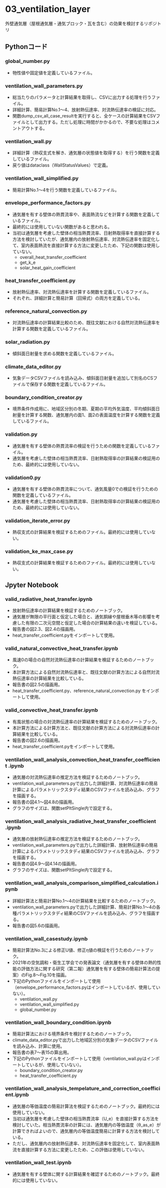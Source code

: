 # 03_ventilation_layer
外壁通気層（屋根通気層・通気ブロック・瓦を含む）の効果を検討するリポジトリ

## Pythonコード

### global_number.py
- 物性値や固定値を定義しているファイル。

### ventilation_wall_parameters.py
- 総当たりのパラメータと計算結果を取得し、CSVに出力する処理を行うファイル。
- 詳細計算、簡易計算No.1～4、放射熱伝達率、対流熱伝達率の検証に対応。
- 関数dump_csv_all_case_resultを実行すると、全ケースの計算結果をCSVファイルとして出力する。ただし処理に時間がかかるので、不要な処理はコメントアウトする。

### ventilation_wall.py
- 詳細計算（熱収支式を解き、通気層の状態値を取得する）を行う関数を定義しているファイル。
- 戻り値はdataclass（WallStatusValues）で定義。

### ventilation_wall_simplified.py
- 簡易計算No.1～4を行う関数を定義しているファイル。

### envelope_performance_factors.py
- 通気層を有する壁体の熱貫流率や、表面熱流などを計算する関数を定義しているファイル。
- 最終的には使用していない関数があると思われる。
- 当初は通気層を考慮した壁体の相当熱貫流率、日射熱取得率を直接計算する方法を検討していたが、通気層内の放射熱伝達率、対流熱伝達率を固定化して、室内表面熱流を直接計算する方法に変更したため、下記の関数は使用していない。
  - overall_heat_transfer_coefficient
  - get_k_e
  - solar_heat_gain_coefficient

### heat_transfer_coefficient.py
- 放射熱伝達率、対流熱伝達率を計算する関数を定義しているファイル。
- それぞれ、詳細計算と簡易計算（回帰式）の両方を定義している。

### reference_natural_convection.py 
- 対流熱伝達率の計算結果比較のため、既往文献における自然対流熱伝達率を計算する関数を定義しているファイル。

### solar_radiation.py
- 傾斜面日射量を求める関数を定義しているファイル。

### climate_data_editor.py
-  気象データCSVファイルを読み込み、傾斜面日射量を追加して別名のCSファイルで保存する関数を定義しているファイル。

### boundary_condition_creator.py
- 境界条件作成用に、地域区分別の冬期、夏期の平均外気温度、平均傾斜面日射量を計算する関数、通気層内の面1、面2の表面温度を計算する関数を定義しているファイル。

### validation.py
- 通気層を有する壁体の熱貫流率の検証を行うための関数を定義しているファイル。
- 通気層を考慮した壁体の相当熱貫流率、日射熱取得率の計算結果の検証用のため、最終的には使用していない。

### validation0.py
- 通気層を有する壁体の熱貫流率について、通気風量0での検証を行うための関数を定義しているファイル。
- 通気層を考慮した壁体の相当熱貫流率、日射熱取得率の計算結果の検証用のため、最終的には使用していない。

### validation_iterate_error.py
- 熱収支式の計算結果を検証するためのファイル。最終的には使用していない。

### validation_ke_max_case.py
- 熱収支式の計算結果を検証するためのファイル。最終的には使用していない。


## Jpyter Notebook

### valid_radiative_heat_transfer.ipynb
- 放射熱伝達率の計算結果を検証するためのノートブック。
- 通気層が無限の平行面と仮定した場合と、通気胴縁や屋根垂木等の影響を考慮した有限の二次元空間と仮定した場合の計算結果の違いを検証している。
- 報告書の図2.3、図2.4の描画用。
- heat_transfer_coefficient.pyをインポートして使用。

### valid_natural_convective_heat_transfer.ipynb
- 風速0の場合の自然対流熱伝達率の計算結果を検証するためのノートブック。
- 本計算方法による自然対流熱伝達率と、既往文献の計算方法による自然対流熱伝達率の計算結果を比較している。
- 報告書の図2.5の描画用。
- heat_transfer_coefficient.py、reference_natural_convection.py をインポートして使用。

### valid_convective_heat_transfer.ipynb
- 有風状態の場合の対流熱伝達率の計算結果を検証するためのノートブック。
- 本計算方法による計算方法と、既往文献の計算方法による対流熱伝達率の計算結果を比較している。
- 報告書の図2.6の描画用。
- heat_transfer_coefficient.pyをインポートして使用。

### ventilation_wall_analysis_convection_heat_transfer_coefficient .ipynb
- 通気層の対流熱伝達率の推定方法を検証するためのノートブック。
- ventilation_wall_parameters.pyで出力した詳細計算、対流熱伝達率の簡易計算によるパラメトリックスタディ結果のCSVファイルを読み込み、グラフを描画する。
- 報告書の図4.1～図4.8の描画用。
- グラフのサイズは、関数setPltSingle内で設定する。 

### ventilation_wall_analysis_radiative_heat_transfer_coefficient .ipynb
- 通気層の放射熱伝達率の推定方法を検証するためのノートブック。
- ventilation_wall_parameters.pyで出力した詳細計算、放射熱伝達率の簡易計算によるパラメトリックスタディ結果のCSVファイルを読み込み、グラフを描画する。
- 報告書の図4.9～図4.14の描画用。
- グラフのサイズは、関数setPltSingle内で設定する。 

### ventilation_wall_analysis_comparison_simplified_calculation.ipynb
- 詳細計算法と簡易計算No.1～4の計算結果を比較するためのノートブック。
- ventilation_wall_parameters.pyで出力した詳細計算、簡易計算No.1～4の各種パラメトリックスタディ結果のCSVファイルを読み込み、グラフを描画する。
- 報告書の図5.6の描画用。 

### ventilation_wall_casestudy.ipynb
- 簡易計算法No.3による修正U値、修正η値の検証を行うためのノートブック。
- 2021年の空気調和・衛生工学会での発表論文（通気層を有する壁体の熱的性能の評価方法に関する研究（第二報）通気層を有する壁体の簡易計算法の提案）のFig.8～Fig.10を描画。
- 下記のPythonファイルをインポートして使用（envelope_performance_factors.pyはインポートしているが、使用していない）。
   - ventilation_wall.py
   - ventilation_wall_simplified.py
   - global_number.py

### ventilation_wall_boundary_condition.ipynb
- 簡易計算法における境界条件を検討するためのノートブック。
- climate_data_editor.pyで出力した地域区分別の気象データのCSVファイルを読み込み、計算に使用。
- 報告書の表7～表15の算出用。
- 下記のPythonファイルをインポートして使用（ventilation_wall.pyはインポートしているが、使用していない）。
   - boundary_condition_creator.py
   - heat_transfer_coefficient.py 

### ventilation_wall_analysis_tempelature_and_correction_coefficient.ipynb
- 通気層の等価温度の簡易計算法を検証するためのノートブック。最終的には使用していない。
- 当初は通気層を考慮した壁体の相当熱貫流率（U_e）を直接計算する方法を検討していた。相当熱貫流率の計算には、通気層内の等価温度（θ_as_e）が計算できればよいので、通気層内の等価温度簡易に計算する方法を検討している。
- ただし、通気層内の放射熱伝達率、対流熱伝達率を固定化して、室内表面熱流を直接計算する方法に変更したため、この評価は使用していない。

### ventilation_wall_test.ipynb
- 通気層を有する壁体に関する計算結果を確認するためのノートブック。最終的には使用していない。